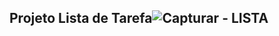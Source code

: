 ## Projeto Lista de Tarefa![Capturar - LISTA](https://user-images.githubusercontent.com/100283512/165947898-720b7728-35f8-4c1e-8b07-f23751f6eab1.PNG)
